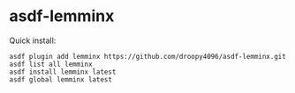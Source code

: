 # asdf-lemminx

Quick install:

```shell
asdf plugin add lemminx https://github.com/droopy4096/asdf-lemminx.git
asdf list all lemminx
asdf install lemminx latest
asdf global lemminx latest
```
